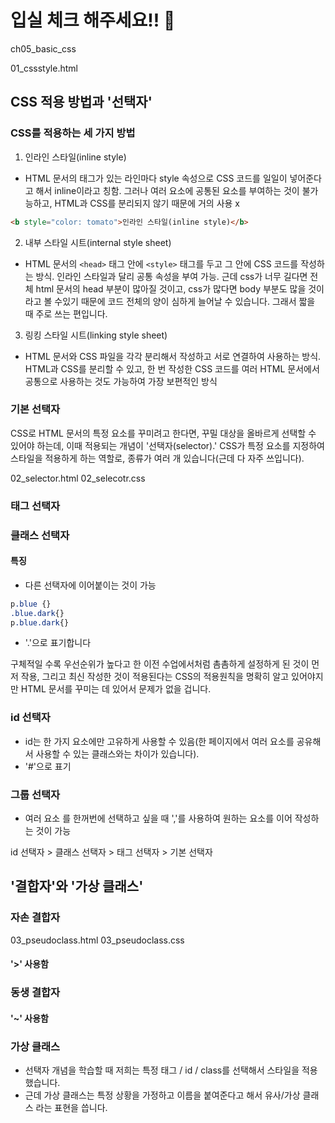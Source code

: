 # 입실 체크 해주세요!! 🍿

ch05_basic_css

01_cssstyle.html

## CSS 적용 방법과 '선택자'

### CSS를 적용하는 세 가지 방법
1. 인라인 스타일(inline style)
- HTML 문서의 태그가 있는 라인마다 style 속성으로 CSS 코드를 일일이 넣어준다고 해서 inline이라고 칭함. 그러나 여러 요소에 공통된 요소를 부여하는 것이 불가능하고, HTML과 CSS를 분리되지 않기 때문에 거의 사용 x
```html
<b style="color: tomato">인라인 스타일(inline style)</b>
```
2. 내부 스타일 시트(internal style sheet)
- HTML 문서의 `<head>` 태그 안에 `<style>` 태그를 두고 그 안에 CSS 코드를 작성하는 방식. 인라인 스타일과 달리 공통 속성을 부여 가능. 근데 css가 너무 길다면 전체 html 문서의 head 부분이 많아질 것이고, css가 많다면 body 부분도 많을 것이라고 볼 수있기 때문에 코드 전체의 양이 심하게 늘어날 수 있습니다. 그래서 짧을 때 주로 쓰는 편입니다.
3. 링킹 스타일 시트(linking style sheet)
- HTML 문서와 CSS 파일을 각각 분리해서 작성하고 서로 연결하여 사용하는 방식. HTML과 CSS를 분리할 수 있고, 한 번 작성한 CSS 코드를 여러 HTML 문서에서 공통으로 사용하는 것도 가능하여 가장 보편적인 방식

### 기본 선택자
CSS로 HTML 문서의 특정 요소를 꾸미려고 한다면, 꾸밀 대상을 올바르게 선택할 수 있어야 하는데, 이때 적용되는 개념이 '선택자(selector).' CSS가 특정 요소를 지정하여 스타일을 적용하게 하는 역할로, 종류가 여러 개 있습니다(근데 다 자주 쓰입니다).

02_selector.html
02_selecotr.css

### 태그 선택자

### 클래스 선택자

#### 특징
- 다른 선택자에 이어붙이는 것이 가능
```css
p.blue {}
.blue.dark{}
p.blue.dark{}
```
- '.'으로 표기합니다

구체적일 수록 우선순위가 높다고 한 이전 수업에서처럼 촘촘하게 설정하게 된 것이 먼저 작용, 그리고 최신 작성한 것이 적용된다는 CSS의 적용원칙을 명확히 알고 있어야지만 HTML 문서를 꾸미는 데 있어서 문제가 없을 겁니다.
### id 선택자
- id는 한 가지 요소에만 고유하게 사용할 수 있음(한 페이지에서 여러 요소를 공유해서 사용할 수 있는 클래스와는 차이가 있습니다).
- '#'으로 표기

### 그룹 선택자
- 여러 요소 를 한꺼번에 선택하고 싶을 때 ','를 사용하여 원하는 요소를 이어 작성하는 것이 가능

id 선택자 > 클래스 선택자 > 태그 선택자 > 기본 선택자

## '결합자'와 '가상 클래스'

### 자손 결합자
03_pseudoclass.html
03_pseudoclass.css
#### '>' 사용함


### 동생 결합자
#### '~' 사용함

### 가상 클래스
- 선택자 개념을 학습할 때 저희는 특정 태그 / id / class를 선택해서 스타일을 적용했습니다.
- 근데 가상 클래스는 특정 상황을 가정하고 이름을 붙여준다고 해서 유사/가상 클래스 라는 표현을 씁니다.

